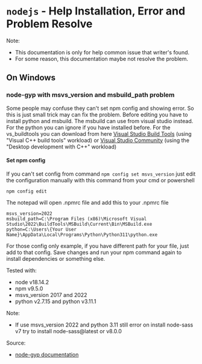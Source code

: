 # `nodejs` - Help Installation, Error and Problem Resolve

Note:
- This documentation is only for help common issue that writer's found.
- For some reason, this documentation maybe not resolve the problem.

## On Windows

### node-gyp with msvs_version and msbuild_path problem

Some people may confuse they can't set npm config and showing error. So this is just small trick may can fix the problem.
Before editing you have to install python and msbuild. The msbuild can use from visual studio instead.
For the python you can ignore if you have installed before.
For the vs_buildtools you can download from here [Visual Studio Build Tools](https://visualstudio.microsoft.com/thank-you-downloading-visual-studio/?sku=BuildTools)
(using "Visual C++ build tools" workload) or [Visual Studio Community](https://visualstudio.microsoft.com/thank-you-downloading-visual-studio/?sku=Community)
(using the "Desktop development with C++" workload)

#### Set npm config

If you can't set config from command ```npm config set msvs_version``` just edit the configuration manually with this command from your cmd or powershell

```
npm config edit
```

The notepad will open .npmrc file and add this to your .npmrc file

```
msvs_version=2022
msbuild_path=C:\Program Files (x86)\Microsoft Visual Studio\2022\BuildTools\MSBuild\Current\Bin\MSBuild.exe
python=C:\Users\{Your User Name}\AppData\Local\Programs\Python\Python311\python.exe
```

For those config only example, if you have different path for your file, just add to that config.
Save changes and run your npm command again to install dependencies or something else.

Tested with:
- node v18.14.2
- npm v9.5.0
- msvs_version 2017 and 2022
- python v2.7.15 and python v3.11.1

Note:
- If use msvs_version 2022 and python 3.11 still error on install node-sass v7 try to install node-sass@latest or v8.0.0

Source:
- [node-gyp documentation](https://github.com/nodejs/node-gyp#on-windows)
